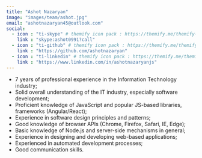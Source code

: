 ```yaml
---
title: "Ashot Nazaryan"
image: "images/team/ashot.jpg"
email: "ashotnazaryan45@outlook.com"
social:
  - icon : "ti-skype" # themify icon pack : https://themify.me/themify-icons
    link : "skype:ashot0991?call"
  - icon : "ti-github" # themify icon pack : https://themify.me/themify-icons
    link : "https://github.com/ashotnazaryan"
  - icon : "ti-linkedin" # themify icon pack : https://themify.me/themify-icons
    link : "https://www.linkedin.com/in/ashotnazaryanjs"
---
```


-	7 years of professional experience in the Information Technology industry;
-	Solid overall understanding of the IT industry, especially software development;
-	Proficient knowledge of JavaScript and popular JS-based libraries, frameworks (Angular/React);
-	Experience in software design principles and patterns;
-	Good knowledge of browser APIs (Chrome, Firefox, Safari, IE, Edge);
-	Basic knowledge of Node.js and server-side mechanisms in general;
-	Experience in designing and developing web-based applications;
-	Experienced in automated development processes;
-	Good communication skills.
